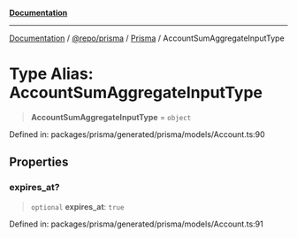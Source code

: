 [**Documentation**](../../../../../README.md)

***

[Documentation](../../../../../README.md) / [@repo/prisma](../../../README.md) / [Prisma](../README.md) / AccountSumAggregateInputType

# Type Alias: AccountSumAggregateInputType

> **AccountSumAggregateInputType** = `object`

Defined in: packages/prisma/generated/prisma/models/Account.ts:90

## Properties

### expires\_at?

> `optional` **expires\_at**: `true`

Defined in: packages/prisma/generated/prisma/models/Account.ts:91
